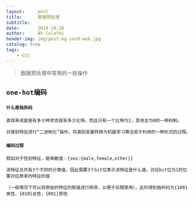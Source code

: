 ```yaml
---
layout:     post
title:      数据预处理
subtitle:   
date:       2018-10-20
author:     BY Colafei
header-img: img/post-bg-ios9-web.jpg
catalog: true
tags:
    - Git
---
```


>数据预处理中常用的一些操作

## ``` one-hot编码 ```

#### ``` 什么是独热码 ```

	直观来说就是有多少种状态就有多少比特，而且只有一个比特为1，其他全为0的一种码制。
	
	对类别特征进行“二进制化”操作，将类别变量转换为机器学习算法易于利用的一种形式的过程。
	
#### ``` 编码过程 ```

	假如对于性别特征，是离散值：{sex:{male,female,other}}
	
	该特征总共有3个不同的分类值，因此需要3个bit位表示该特征是什么值，对应bit位为1的位置对应原来的特征的值
	
	（一般情况下可以将原始的特征的取值进行排序，以便于后期使用），此时得到独热码为{100}男性，{010}女性，{001}其他
	
	
	

